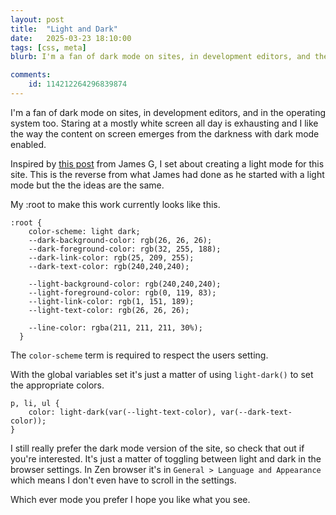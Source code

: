 ```yaml
---
layout: post
title:  "Light and Dark"
date:   2025-03-23 18:10:00
tags: [css, meta]
blurb: I'm a fan of dark mode on sites, in development editors, and the operating system too. 

comments:
    id: 114212264296839874
---
```


<!--more-->

I'm a fan of dark mode on sites, in development editors, and in the operating system too. Staring at a mostly white screen all day is exhausting and I like the way the content on screen emerges from the darkness with dark mode enabled.

Inspired by [this post] from James G, I set about creating a light mode for this site. This is the reverse from what James had done as he started with a light mode but the the ideas are the same.

My :root to make this work currently looks like this.

~~~
:root {
    color-scheme: light dark;
    --dark-background-color: rgb(26, 26, 26);
    --dark-foreground-color: rgb(32, 255, 188);
    --dark-link-color: rgb(25, 209, 255);
    --dark-text-color: rgb(240,240,240);

    --light-background-color: rgb(240,240,240);
    --light-foreground-color: rgb(0, 119, 83);    
    --light-link-color: rgb(1, 151, 189);
    --light-text-color: rgb(26, 26, 26);

    --line-color: rgba(211, 211, 211, 30%);
  }
~~~

The ```color-scheme``` term is required to respect the users setting. 

With the global variables set it's just a matter of using ```light-dark()``` to set the appropriate colors.

~~~
p, li, ul {
    color: light-dark(var(--light-text-color), var(--dark-text-color));
}
~~~

I still really prefer the dark mode version of the site, so check that out if you're interested. It's just a matter of toggling between light and dark in the browser settings. In Zen browser it's in ```General > Language and Appearance``` which means I don't even have to scroll in the settings.

Which ever mode you prefer I hope you like what you see.

[this post]: https://jamesg.blog/2024/11/24/dark-mode